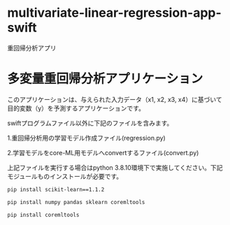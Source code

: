 # multivariate-linear-regression-app-swift
重回帰分析アプリ
# 多変量重回帰分析アプリケーション

このアプリケーションは、与えられた入力データ（x1, x2, x3, x4）に基づいて目的変数（y）を予測するアプリケーションです。

swiftプログラムファイル以外に下記のファイルを含みます。

1.重回帰分析用の学習モデル作成ファイル(regression.py)

2.学習モデルをcore-ML用モデルへconvertするファイル(convert.py)

上記ファイルを実行する場合はpython 3.8.10環境下で実施してください。下記モジュールものインストールが必要です。
```bash
pip install scikit-learn==1.1.2
```
```bash
pip install numpy pandas sklearn coremltools
```
```bash
pip install coremltools
```
